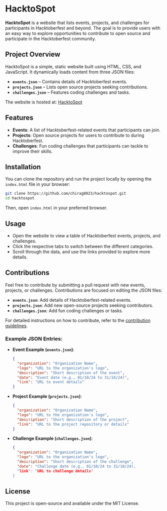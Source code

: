 # HacktoSpot

**HacktoSpot** is a website that lists events, projects, and challenges for participants in Hacktoberfest and beyond. The goal is to provide users with an easy way to explore opportunities to contribute to open source and participate in the Hacktoberfest community.

## Project Overview

HacktoSpot is a simple, static website built using HTML, CSS, and JavaScript. It dynamically loads content from three JSON files:

- **`events.json`** – Contains details of Hacktoberfest events.
- **`projects.json`** – Lists open source projects seeking contributions.
- **`challenges.json`** – Features coding challenges and tasks.

The website is hosted at: [HacktoSpot](https://chirag8023.github.io/hacktospot/)

## Features

- **Events**: A list of Hacktoberfest-related events that participants can join.
- **Projects**: Open source projects for users to contribute to during Hacktoberfest.
- **Challenges**: Fun coding challenges that participants can tackle to improve their skills.

## Installation

You can clone the repository and run the project locally by opening the `index.html` file in your browser:

```bash
git clone https://github.com/chirag8023/hacktospot.git
cd hacktospot
```

Then, open `index.html` in your preferred browser.

## Usage

- Open the website to view a table of Hacktoberfest events, projects, and challenges.
- Click the respective tabs to switch between the different categories.
- Scroll through the data, and use the links provided to explore more details.

## Contributions

Feel free to contribute by submitting a pull request with new events, projects, or challenges. Contributions are focused on editing the JSON files:

- **`events.json`**: Add details of Hacktoberfest-related events.
- **`projects.json`**: Add new open-source projects seeking contributors.
- **`challenges.json`**: Add fun coding challenges or tasks.

For detailed instructions on how to contribute, refer to the [contribution guidelines](.github/CONTRIBUTING.md).

### Example JSON Entries:

- **Event Example (`events.json`)**:
  ```json
  {
    "organization": "Organization Name",
    "logo": "URL to the organization's logo",
    "description": "Short description of the event",
    "date": "Event date (e.g., 01/10/24 to 31/10/24)",
    "link": "URL to event details"
  }
  ```

- **Project Example (`projects.json`)**:
  ```json
  {
    "organization": "Organization Name",
    "logo": "URL to the organization's logo",
    "description": "Short description of the project",
    "link": "URL to the project repository or details"
  }
  ```

- **Challenge Example (`challenges.json`)**:
  ```json
  {
    "organization": "Organization Name",
    "logo": "URL to the organization's logo",
    "description": "Short description of the challenge",
    "date": "Challenge date (e.g., 01/10/24 to 31/10/24),
    "link": "URL to challenge details"
  }
  ```

## License

This project is open-source and available under the MIT License.

